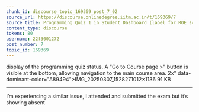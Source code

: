 ```yaml
---
chunk_id: discourse_topic_169369_post_7_02
source_url: https://discourse.onlinedegree.iitm.ac.in/t/169369/7
source_title: Programming Quiz 1 in Student Dashboard (label for ROE scores) - showing absent or incorrect
content_type: discourse
tokens: 80
username: 22f3001272
post_number: 7
topic_id: 169369
---
```


 display of the programming quiz status. A "Go to Course page >" button is visible at the bottom, allowing navigation to the main course area. 2x" data-dominant-color="A89494">IMG_20250307_1528271012×1136 91 KB

---

I’m experiencing a similar issue, I attended and submitted the exam but it’s showing absent
